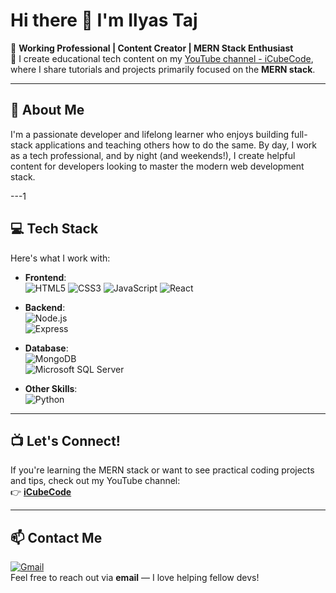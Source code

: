 # Hi there 👋 I'm Ilyas Taj

🎯 **Working Professional | Content Creator | MERN Stack Enthusiast**  
🎥 I create educational tech content on my [YouTube channel - iCubeCode](https://www.youtube.com/@iCubeCode), where I share tutorials and projects primarily focused on the **MERN stack**.

---

## 🚀 About Me

I'm a passionate developer and lifelong learner who enjoys building full-stack applications and teaching others how to do the same. By day, I work as a tech professional, and by night (and weekends!), I create helpful content for developers looking to master the modern web development stack.

---1

## 💻 Tech Stack

Here's what I work with:

- **Frontend**:  
  ![HTML5](https://img.shields.io/badge/HTML5-E34F26?style=flat&logo=html5&logoColor=white) 
  ![CSS3](https://img.shields.io/badge/CSS3-1572B6?style=flat&logo=css3&logoColor=white) 
  ![JavaScript](https://img.shields.io/badge/JavaScript-F7DF1E?style=flat&logo=javascript&logoColor=black) 
  ![React](https://img.shields.io/badge/React-20232A?style=flat&logo=react&logoColor=61DAFB)

- **Backend**:  
  ![Node.js](https://img.shields.io/badge/Node.js-339933?style=flat&logo=nodedotjs&logoColor=white)  
  ![Express](https://img.shields.io/badge/Express.js-000000?style=flat&logo=express&logoColor=white)  

- **Database**:  
  ![MongoDB](https://img.shields.io/badge/MongoDB-4EA94B?style=flat&logo=mongodb&logoColor=white)  
  ![Microsoft SQL Server](https://img.shields.io/badge/MSSQL-CC2927?style=flat&logo=microsoft-sql-server&logoColor=white)

- **Other Skills**:  
  ![Python](https://img.shields.io/badge/Python-3776AB?style=flat&logo=python&logoColor=white)

---

## 📺 Let's Connect!

If you're learning the MERN stack or want to see practical coding projects and tips, check out my YouTube channel:  
👉 **[iCubeCode](https://www.youtube.com/@iCubeCode)**

---

## 📫 Contact Me

[![Gmail](https://img.shields.io/badge/Gmail-D14836?style=flat&logo=gmail&logoColor=white)](mailto:icubecode@gmail.com)  
Feel free to reach out via **email** — I love helping fellow devs!
